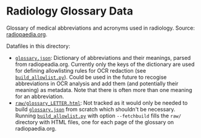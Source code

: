 # Radiology Glossary Data

Glossary of medical abbreviations and acronyms used in radiology. Source: [radiopaedia.org](https://radiopaedia.org/articles/medical-abbreviations-and-acronyms-a?lang=gb).

Datafiles in this directory:
- [`glossary.json`](glossary.json): Dictionary of abbreviations and their meanings, parsed from radiopeadia.org. Currently only the keys of the dictionary are used for defining allowlisting rules for OCR redaction (see [`build_allowlist.py`](../../src/utilities/build_allowlist.py)). Could be used in the future to recogise abbreviations in OCR analysis and add them (and potentially their meaning) as metadata. Note that there is often more than one meaning for an abbreviation.
- [`raw/glossary_LETTER.html`](raw/): Not tracked as it would only be needed to build [`glossary.json`](glossary.json) from scratch which shouldn't be necessary. Running [`build_allowlist.py`](../../src/utilities/build_allowlist.py) with option `--fetchbuild` fills the `raw/` directory with HTML files, one for each page of the glossary on radiopaedia.org.
  
